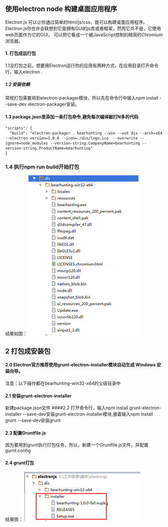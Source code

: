 ## 使用electron node 构建桌面应用程序

 Electron.js 可以让你通过简单的html/js/css，就可以构建桌面应用程序。
 Electron.js你也许会联想到它是拥有GUI的js库或者框架，然而它并不是，它使用web页面作为它的GUI，
 可以把它看成一个被JavaScript控制的精简的Chromium浏览器。

#### 1. 打包成运行包
1.1没打包之前，想要用Electron运行你的应用有两种方式，在应用目录打开命令行，输入electron .
##### 1.2 安装依赖
常规打包需要用到electron-packager模块，所以先在命令行中输入npm install --save-dev electron-packager安装。

#### 1.3  package.json里添加一条打包命令,避免每次编译敲打N多的代码
```
"scripts": {
  "build": "electron-packager . bearhunting --win --out dis --arch=x64 --electron-version=1.0.0 --icon=./dis/logo.ico  --overwrite --ignore=node_modules --version-string.CompanyName=bearhunting --version-string.ProductName=bearhunting"
}
```
### 1.4 执行npm run build开始打包
结果如图：
![github](https://github.com/antbrothers/electronjs/blob/master/img/by.png)

## 2 打包成安装包
#### 2.0 Electron官方推荐使用grunt-electron-installer模块自动生成 Windows 安装向导。
注意：以下操作都在bearhunting-win32-x64的父级目录中
#### 2.1 安装grunt-electron-installer
新建package.json文件
####2.2 打开命令行，输入npm install grunt-electron-installer --save-dev安装grunt-electron-installer模块,接着输入npm install grunt --save-dev安装grunt
#### 2.3 配置Gruntfile.js
因为要用到grunt执行打包任务，所以，新建一个Gruntfile.js文件，并配置gurnt.config
#### 2.4 grunt打包
结果图：
![github](https://github.com/antbrothers/electronjs/blob/master/img/rs.png)




